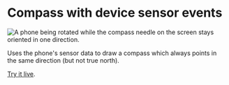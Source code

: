 # Compass with device sensor events

![A phone being rotated while the compass needle on the screen stays oriented in one direction.](compass.gif)

Uses the phone's sensor data to draw a compass which always points in the same direction (but not true north).

[Try it live](https://editor.p5js.org/mngyuan/sketches/ZUbMOu-Dz).
